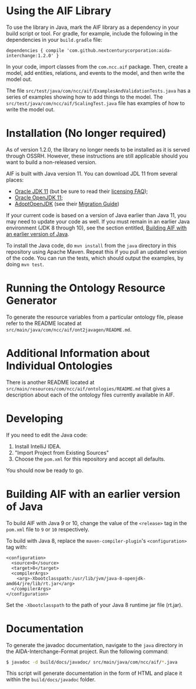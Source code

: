 # Using the AIF Library

To use the library in Java, mark the AIF library as a dependency in your build script or tool. For gradle, for
example, include the following in the dependencies in your `build.gradle` file:

`dependencies {
    compile 'com.github.nextcenturycorporation:aida-interchange:1.2.0'
}`

In your code, import classes from the `com.ncc.aif` package.
Then, create a model, add entities, relations, and events to the
model, and then write the model out.

The file `src/test/java/com/ncc/aif/ExamplesAndValidationTests.java`
has a series of examples showing how to add things to the model.  The
`src/test/java/com/ncc/aif/ScalingTest.java` file has examples of how
to write the model out.

# Installation (No longer required)

As of version 1.2.0, the library no longer needs to be installed as it is served through OSSRH. However, these instructions are still applicable should you want to build a non-released version.

AIF is built with Java version 11.  You can download JDL 11 from several places:
* [Oracle JDK 11](https://www.oracle.com/java/technologies/javase-jdk11-downloads.html)
(but be sure to read their [licensing FAQ](https://www.oracle.com/technetwork/java/javase/overview/oracle-jdk-faqs.html));
* [Oracle OpenJDK 11](http://openjdk.java.net/projects/jdk/11/);
* [AdoptOpenJDK](https://adoptopenjdk.net/?variant=openjdk11&jvmVariant=hotspot) (see their [Migration Guide](https://adoptopenjdk.net/migration.html))

If your current code is based on a version of Java earlier than Java 11, you may need to update your code as well.
If you must remain in an earlier Java environment (JDK 8 through 10), see the section entitled,
[Building AIF with an earlier version of Java](#building-aif-with-an-earlier-version-of-java).

To install the Java code, do `mvn install` from the `java` directory in this repository using Apache Maven.
Repeat this if you pull an updated version of the code. You can run the tests,
which should output the examples, by doing `mvn test`.

# Running the Ontology Resource Generator

To generate the resource variables from a particular ontology file, please refer to
the README located at `src/main/java/com/ncc/aif/ont2javagen/README.md`.

# Additional Information about Individual Ontologies

There is another README located at `src/main/resources/com/ncc/aif/ontologies/README.md` that gives a description about each of the ontology files currently available in AIF.

# Developing

If you need to edit the Java code:
 1. Install IntelliJ IDEA.
 2. "Import Project from Existing Sources"
 3. Choose the `pom.xml` for this repository and accept all defaults.

You should now be ready to go.

# Building AIF with an earlier version of Java

To build AIF with Java 9 or 10, change the value of the `<release>` tag in the `pom.xml` file to `9` or
`10` respectively.

To build with Java 8, replace the `maven-compiler-plugin`'s `<configuration>` tag with:

```
<configuration>
  <source>8</source>
  <target>8</target>
  <compilerArgs>
    <arg>-Xbootclasspath:/usr/lib/jvm/java-8-openjdk-amd64/jre/lib/rt.jar</arg>
  </compilerArgs>
</configuration>
```

Set the `-Xbootclasspath` to the path of your Java 8 runtime jar file (rt.jar).

# Documentation

To generate the javadoc documentation, navigate to the `java` directory in the AIDA-Interchange-Format project. Run the following command:

```bash
$ javadoc -d build/docs/javadoc/ src/main/java/com/ncc/aif/*.java
```
This script will generate documentation in the form of HTML and place it within the `build/docs/javadoc` folder.
